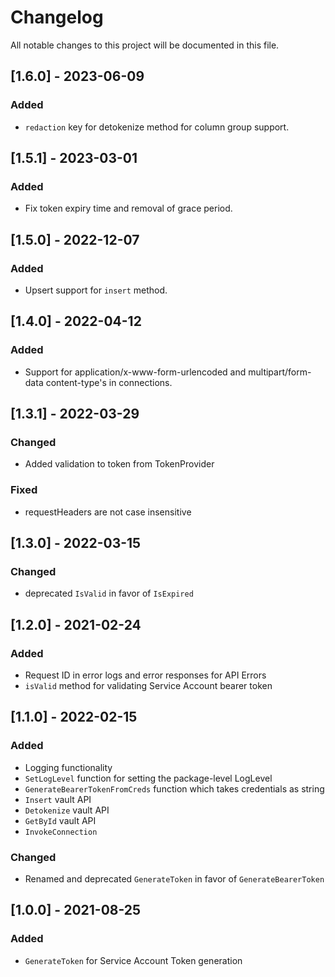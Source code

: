 # Changelog

All notable changes to this project will be documented in this file.

## [1.6.0] - 2023-06-09
### Added
- `redaction` key for detokenize method for column group support.

## [1.5.1] - 2023-03-01
### Added
- Fix token expiry time and removal of grace period.

## [1.5.0] - 2022-12-07
### Added
- Upsert support for `insert` method.


## [1.4.0] - 2022-04-12

### Added
- Support for application/x-www-form-urlencoded and multipart/form-data content-type's in connections.

## [1.3.1] - 2022-03-29

### Changed
- Added validation to token from TokenProvider

### Fixed 
-  requestHeaders are not case insensitive

## [1.3.0] - 2022-03-15

### Changed
- deprecated `IsValid` in favor of `IsExpired`

## [1.2.0] - 2021-02-24

### Added
- Request ID in error logs and error responses for API Errors
- `isValid` method for validating Service Account bearer token

## [1.1.0] - 2022-02-15

### Added
-  Logging functionality
- `SetLogLevel` function for setting the package-level LogLevel
- `GenerateBearerTokenFromCreds` function which takes credentials as string
- `Insert` vault API
- `Detokenize` vault API
- `GetById` vault API
- `InvokeConnection`

### Changed
- Renamed and deprecated `GenerateToken` in favor of `GenerateBearerToken`

## [1.0.0] - 2021-08-25

### Added
-  `GenerateToken` for Service Account Token generation 
